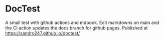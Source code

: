 # DocTest

A small test with github actions and mdbook. Edit markdowns on main and the CI action updates the docs branch for github pages. Published at https://sandro247.github.io/doctest/
